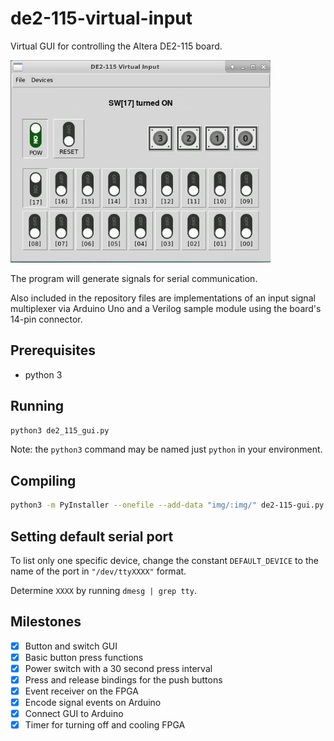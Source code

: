 # de2-115-virtual-input

Virtual GUI for controlling the Altera DE2-115 board.

![Interface exemplo](screenshots/on.jpg?raw=true "Interface exemplo.")

The program will generate signals for serial communication.

Also included in the repository files are implementations of an input signal
multiplexer via Arduino Uno and a Verilog sample module using the board's
14-pin connector.

## Prerequisites

- python 3

## Running

```bash
python3 de2_115_gui.py
```

Note: the `python3` command may be named just `python` in your environment.

## Compiling
```bash
python3 -m PyInstaller --onefile --add-data "img/:img/" de2-115-gui.py
```

## Setting default serial port
To list only one specific device, change the constant `DEFAULT_DEVICE` to the name of the port in `"/dev/ttyXXXX"` format.

Determine `XXXX` by running `dmesg | grep tty`.


## Milestones

- [x] Button and switch GUI
- [x] Basic button press functions
- [x] Power switch with a 30 second press interval
- [x] Press and release bindings for the push buttons
- [x] Event receiver on the FPGA
- [x] Encode signal events on Arduino
- [x] Connect GUI to Arduino
- [x] Timer for turning off and cooling FPGA
